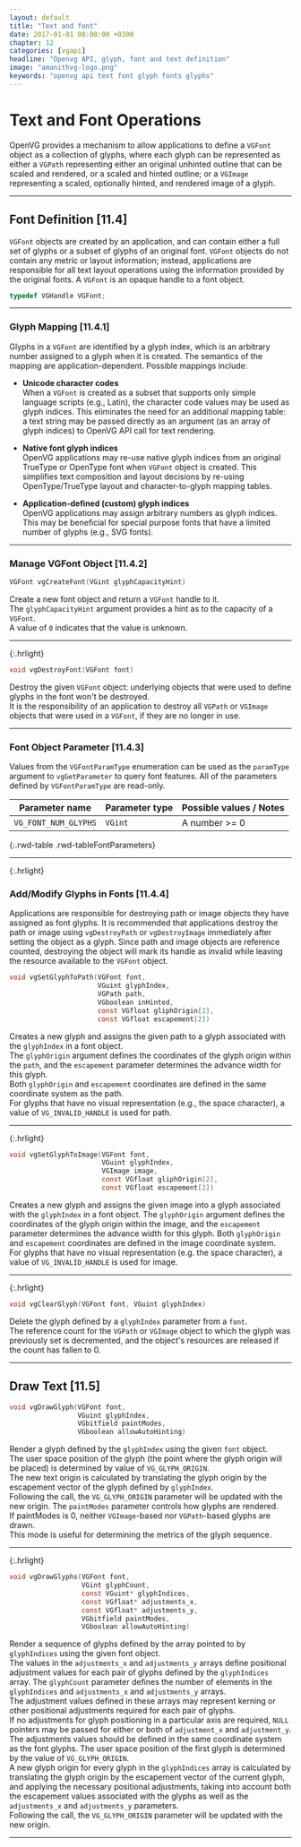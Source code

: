 ```yaml
---
layout: default
title: "Text and font"
date: 2017-01-01 08:00:00 +0100
chapter: 12
categories: [vgapi]
headline: "Openvg API, glyph, font and text definition"
image: "amanithvg-logo.png"
keywords: "openvg api text font glyph fonts glyphs"
---
```


# Text and Font Operations

OpenVG provides a mechanism to allow applications to define a `VGFont` object as a collection of glyphs, where each glyph can be represented as either a `VGPath` representing either an original unhinted outline that can be scaled and rendered, or a scaled and hinted outline; or a `VGImage` representing a scaled, optionally hinted, and rendered image of a glyph.

---

## Font Definition [11.4]

`VGFont` objects are created by an application, and can contain either a full set of glyphs or a subset of glyphs of an original font. `VGFont` objects do not contain any metric or layout information; instead, applications are responsible for all text layout operations using the information provided by the original fonts. A `VGFont` is an opaque handle to a font object.

```c
typedef VGHandle VGFont;
```

---

### Glyph Mapping [11.4.1]

Glyphs in a `VGFont` are identified by a glyph index, which is an arbitrary number assigned to a glyph when it is created. The semantics of the mapping are application-dependent. Possible mappings include:

 * __Unicode character codes__  
 When a `VGFont` is created as a subset that supports only simple language scripts (e.g., Latin), the character code values may be used as glyph indices. This eliminates the need for an additional mapping table: a text string may be passed directly as an argument (as an array of glyph indices) to OpenVG API call for text rendering.

 * __Native font glyph indices__  
 OpenVG applications may re-use native glyph indices from an original TrueType or OpenType font when `VGFont` object is created. This simplifies text composition and layout decisions by re-using OpenType/TrueType layout and character-to-glyph mapping tables.

 * __Application-defined (custom) glyph indices__   
 OpenVG applications may assign arbitrary numbers as glyph indices. This may be beneficial for special purpose fonts that have a limited number of glyphs (e.g., SVG fonts).

---

### Manage VGFont Object [11.4.2]

```c
VGFont vgCreateFont(VGint glyphCapacityHint)
```

Create a new font object and return a `VGFont` handle to it.  
The `glyphCapacityHint` argument provides a hint as to the capacity of a `VGFont`.  
A value of `0` indicates that the value is unknown.

---
{:.hrlight}

```c
void vgDestroyFont(VGFont font)
```

Destroy the given `VGFont` object: underlying objects that were used to define glyphs in the font won't be destroyed.  
It is the responsibility of an application to destroy all `VGPath` or `VGImage` objects that were used in a `VGFont`, if they are no longer in use.

---

### Font Object Parameter [11.4.3]

Values from the `VGFontParamType` enumeration can be used as the `paramType` argument to `vgGetParameter` to query font features. All of the parameters defined by `VGFontParamType` are read-only.

| Parameter name | Parameter type | Possible values / Notes |
| -------------- | -------------- | ----------------------- |
| `VG_FONT_NUM_GLYPHS` | `VGint` | A number >= 0 |
{:.rwd-table .rwd-tableFontParameters}

---
{:.hrlight}

### Add/Modify Glyphs in Fonts [11.4.4]

Applications are responsible for destroying path or image objects they have
assigned as font glyphs. It is recommended that applications destroy the path or image using `vgDestroyPath` or `vgDestroyImage` immediately after setting the object as a glyph. Since path and image objects are reference counted, destroying the object will mark its handle as invalid while leaving the resource available to the `VGFont` object.

```c
void vgSetGlyphToPath(VGFont font,
                      VGuint glyphIndex,
                      VGPath path,
                      VGboolean inHinted,
                      const VGfloat gliphOrigin[2],
                      const VGfloat escapement[2])
```

Creates a new glyph and assigns the given path to a glyph associated with the `glyphIndex` in a font object.  
The `glyphOrigin` argument defines the coordinates of the glyph origin within the `path`, and the `escapement` parameter determines the advance width for this glyph.  
Both `glyphOrigin` and `escapement` coordinates are defined in the same coordinate system as the path.  
For glyphs that have no visual representation (e.g., the space character), a value of `VG_INVALID_HANDLE` is used for path.

---
{:.hrlight}

```c
void vgSetGlyphToImage(VGFont font,
                       VGuint glyphIndex,
                       VGImage image,
                       const VGfloat gliphOrigin[2],
                       const VGfloat escapement[2])
```

Creates a new glyph and assigns the given image into a glyph associated with the `glyphIndex` in a font object.
The `glyphOrigin` argument defines the coordinates of the glyph origin within the image, and the `escapement` parameter determines the advance width for this glyph. Both `glyphOrigin` and `escapement` coordinates are defined in the image coordinate system.  
For glyphs that have no visual representation (e.g. the space character), a value of `VG_INVALID_HANDLE` is used for image.

---
{:.hrlight}

```c
void vgClearGlyph(VGFont font, VGuint glyphIndex)
```

Delete the glyph defined by a `glyphIndex` parameter from a `font`.  
The reference count for the `VGPath` or `VGImage` object to which the glyph was previously set is decremented, and the object's resources are released if the count has fallen to 0.

---

## Draw Text [11.5]

```c
void vgDrawGlyph(VGFont font,
                 VGuint glyphIndex,
                 VGbitfield paintModes,
                 VGboolean allowAutoHinting)
```

Render a glyph defined by the `glyphIndex` using the given `font` object.  
The user space position of the glyph (the point where the glyph origin will be placed) is determined by value of `VG_GLYPH_ORIGIN`.  
The new text origin is calculated by translating the glyph origin by the escapement vector of the glyph defined by `glyphIndex`.  
Following the call, the `VG_GLYPH_ORIGIN` parameter will be updated with the new origin. The `paintModes` parameter controls how glyphs are rendered.  
If paintModes is 0, neither `VGImage`-based nor `VGPath`-based glyphs are drawn.  
This mode is useful for determining the metrics of the glyph sequence.

---
{:.hrlight}

```c
void vgDrawGlyphs(VGFont font,
                  VGint glyphCount,
                  const VGuint* glyphIndices,
                  const VGfloat* adjustments_x,
                  const VGfloat* adjustments_y,
                  VGbitfield paintModes,
                  VGboolean allowAutoHinting)
```

Render a sequence of glyphs defined by the array pointed to by `glyphIndices` using the given font object.  
The values in the `adjustments_x` and `adjustments_y` arrays define positional adjustment values for each pair of glyphs defined by the `glyphIndices` array. The `glyphCount` parameter defines the number of elements in the `glyphIndices` and `adjustments_x` and `adjustments_y` arrays.  
The adjustment values defined in these arrays may represent kerning or other positional adjustments required for each pair of glyphs.  
If no adjustments for glyph positioning in a particular axis are required, `NULL` pointers may be passed for either or both of `adjustment_x` and `adjustment_y`.  
The adjustments values should be defined in the same coordinate system as the font glyphs. The user space position of the first glyph is determined by the value of `VG_GLYPH_ORIGIN`.  
A new glyph origin for every glyph in the `glyphIndices` array is calculated by translating the glyph origin by the escapement vector of the current glyph, and applying the necessary positional adjustments, taking into account both the escapement values associated with the glyphs as well as the `adjustments_x` and `adjustments_y` parameters.  
Following the call, the `VG_GLYPH_ORIGIN` parameter will be updated with the new origin.

---
